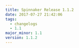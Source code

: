 ```yaml
---
title: Spinnaker Release 1.1.2
date: 2017-07-27 21:42:06
tags:
  - changelogs
  - 1.1
major_minor: 1.1
version: 1.1.2
---
```


<script src="https://gist.github.com/spinnaker-release/83f03c39840317b473893da6abea7a0e.js"></script>
